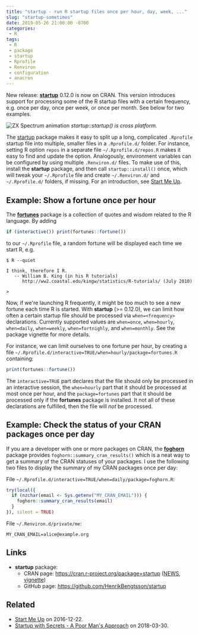 ```yaml
---
title: "startup - run R startup files once per hour, day, week, ..."
slug: "startup-sometimes"
date: 2019-05-26 21:00:00 -0700
categories:
 - R
tags:
 - R
 - package
 - startup
 - Rprofile
 - Renviron
 - configuration
 - anacron
---
```


New release: **[startup]** 0.12.0 is now on CRAN.  This version introduces support for processing some of the R startup files with a certain frequency, e.g. once per day, once per week, or once per month.  See below for two examples.

![ZX Spectrum animation](/post/startup_0.10.0-zxspectrum.gif)
_startup::startup() is cross platform._

The [startup] package makes it easy to split up a long, complicated `.Rprofile` startup file into multiple, smaller files in a `.Rprofile.d/` folder.  For instance, setting R option `repos` in a separate file `~/.Rprofile.d/repos.R` makes it easy to find and update the option.  Analogously, environment variables can be configured by using multiple `.Renviron.d/` files.  To make use of this, install the **startup** package, and then call `startup::install()` once, which will tweak your `~/.Rprofile` file and create `~/.Renviron.d/` and `~/.Rprofile.d/` folders, if missing.  For an introduction, see [Start Me Up].


## Example: Show a fortune once per hour

The [**fortunes**](https://cran.r-project.org/package=fortunes) package is a collection of quotes and wisdom related to the R language.  By adding
```r
if (interactive()) print(fortunes::fortune())
```
to our `~/.Rprofile` file, a random fortune will be displayed each time we start R, e.g.
```
$ R --quiet

I think, therefore I R.
   -- William B. King (in his R tutorials)
      http://ww2.coastal.edu/kingw/statistics/R-tutorials/ (July 2010)

>
```

Now, if we're launching R frequently, it might be too much to see a new fortune each time R is started.  With **startup** (>= 0.12.0), we can limit how often a certain startup file should be processed via `when=<frequency>` declarations.  Currently supported values are `when=once`, `when=hourly`, `when=daily`, `when=weekly`, `when=fortnighly`, and `when=monthly`.  See the package vignette for more details.

For instance, we can limit ourselves to one fortune per hour, by creating a file `~/.Rprofile.d/interactive=TRUE/when=hourly/package=fortunes.R` containing:
```r
print(fortunes::fortune())
```
The `interactive=TRUE` part declares that the file should only be processed in an interactive session, the `when=hourly` part that it should be processed at most once per hour, and the `package=fortunes` part that it should be processed only if the **fortunes** package is installed.  It not all of these declarations are fulfilled, then the file will _not_ be processed.


## Example: Check the status of your CRAN packages once per day

If you are a developer with one or more packages on CRAN, the [**foghorn**](https://cran.r-project.org/package=foghorn) package provides `foghorn::summary_cran_results()` which is a neat way to get a summary of the CRAN statuses of your packages.  I use the following two files to display the summary of my CRAN packages once per day:

File `~/.Rprofile.d/interactive=TRUE/when=daily/package=foghorn.R`:
```r
try(local({
  if (nzchar(email <- Sys.getenv("MY_CRAN_EMAIL"))) {
    foghorn::summary_cran_results(email)
  }
}), silent = TRUE)
```

File `~/.Renviron.d/private/me`:
```
MY_CRAN_EMAIL=alice@example.org
```




## Links

* **startup** package:
  - CRAN page: https://cran.r-project.org/package=startup ([NEWS](https://cran.r-project.org/web/packages/startup/NEWS), [vignette](https://cran.r-project.org/web/packages/startup/vignettes/startup-intro.html))
  - GitHub page: https://github.com/HenrikBengtsson/startup


## Related

* [Start Me Up] on 2016-12-22.
* [Startup with Secrets - A Poor Man's Approach](/2018/03/30/startup-secrets/) on 2018-03-30.


[Start Me Up]: /2016/12/22/startup/
[startup]: https://cran.r-project.org/package=startup
